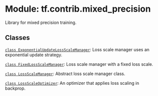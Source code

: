 <div itemscope itemtype="http://developers.google.com/ReferenceObject">
<meta itemprop="name" content="tf.contrib.mixed_precision" />
<meta itemprop="path" content="Stable" />
</div>

# Module: tf.contrib.mixed_precision

Library for mixed precision training.

## Classes

[`class ExponentialUpdateLossScaleManager`](../../tf/contrib/mixed_precision/ExponentialUpdateLossScaleManager.md): Loss scale manager uses an exponential update strategy.

[`class FixedLossScaleManager`](../../tf/contrib/mixed_precision/FixedLossScaleManager.md): Loss scale manager with a fixed loss scale.

[`class LossScaleManager`](../../tf/contrib/mixed_precision/LossScaleManager.md): Abstract loss scale manager class.

[`class LossScaleOptimizer`](../../tf/contrib/mixed_precision/LossScaleOptimizer.md): An optimizer that applies loss scaling in backprop.

